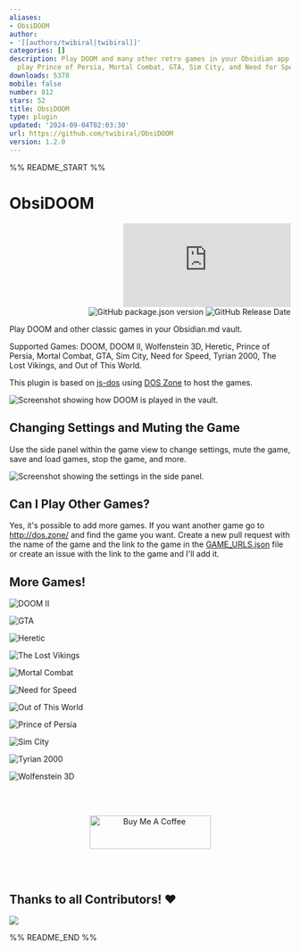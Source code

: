 ```yaml
---
aliases:
- ObsiDOOM
author:
- '[[authors/twibiral|twibiral]]'
categories: []
description: Play DOOM and many other retro games in your Obsidian app. You can also
  play Prince of Persia, Mortal Combat, GTA, Sim City, and Need for Speed.
downloads: 5378
mobile: false
number: 812
stars: 52
title: ObsiDOOM
type: plugin
updated: '2024-09-04T02:03:30'
url: https://github.com/twibiral/ObsiDOOM
version: 1.2.0
---
```


%% README_START %%

# ObsiDOOM
<div align="right">

![Obsidian Downloads](https://img.shields.io/badge/dynamic/json?color=8572db&labelColor=1e1e1e&label=Downloads&query=$['obsidoom'].downloads&url=https://raw.githubusercontent.com/obsidianmd/obsidian-releases/master/community-plugin-stats.json) 
![GitHub package.json version](https://img.shields.io/github/package-json/version/twibiral/obsidoom?color=8572db&labelColor=1e1e1e&label=Current%20Version) 
![GitHub Release Date](https://img.shields.io/github/release-date/twibiral/obsidoom?color=8572db&labelColor=1e1e1e&label=Latest%20Release)

</div>

Play DOOM and other classic games in your Obsidian.md vault.

Supported Games: DOOM, DOOM II, Wolfenstein 3D, Heretic, Prince of Persia, Mortal Combat, GTA, Sim City, Need for Speed, Tyrian 2000, The Lost Vikings, and Out of This World.

This plugin is based on [js-dos](https://github.com/caiiiycuk/js-dos) using [DOS Zone](http://dos.zone/) to host the games.


![Screenshot showing how DOOM is played in the vault.](https://raw.githubusercontent.com/twibiral/ObsiDOOM/HEAD/images/ObsiDOOM-Screenshot.png)


## Changing Settings and Muting the Game

Use the side panel within the game view to change settings, mute the game, save and load games, stop the game, and more.

![Screenshot showing the settings in the side panel.](https://raw.githubusercontent.com/twibiral/ObsiDOOM/HEAD/images/DOOM-Settings.png)


## Can I Play Other Games?

Yes, it's possible to add more games. If you want another game go to http://dos.zone/ and find the game you want.
Create a new pull request with the name of the game and the link to the game in the [GAME_URLS.json](GAME_URLS.json) file
or create an issue with the link to the game and I'll add it.


## More Games!

![DOOM II](https://raw.githubusercontent.com/twibiral/ObsiDOOM/HEAD/images/DOOM2.png)

![GTA](https://raw.githubusercontent.com/twibiral/ObsiDOOM/HEAD/images/GTA.png)

![Heretic](https://raw.githubusercontent.com/twibiral/ObsiDOOM/HEAD/images/Heretic.png)

![The Lost Vikings](https://raw.githubusercontent.com/twibiral/ObsiDOOM/HEAD/images/TheLostVikings.png)

![Mortal Combat](https://raw.githubusercontent.com/twibiral/ObsiDOOM/HEAD/images/MortalCombat.png)

![Need for Speed](https://raw.githubusercontent.com/twibiral/ObsiDOOM/HEAD/images/NeedForSpeed.png)

![Out of This World](https://raw.githubusercontent.com/twibiral/ObsiDOOM/HEAD/images/OutOfThisWorld.png)

![Prince of Persia](https://raw.githubusercontent.com/twibiral/ObsiDOOM/HEAD/images/PrinceOfPersia.png)

![Sim City](https://raw.githubusercontent.com/twibiral/ObsiDOOM/HEAD/images/SimCity.png)

![Tyrian 2000](https://raw.githubusercontent.com/twibiral/ObsiDOOM/HEAD/images/Tyrian2000.png)

![Wolfenstein 3D](https://raw.githubusercontent.com/twibiral/ObsiDOOM/HEAD/images/Wolfenstein3D.png)


<br><br>


<div align='center'>
<a href="https://www.buymeacoffee.com/timwibiral" target="_blank"><img src="https://cdn.buymeacoffee.com/buttons/v2/default-yellow.png" alt="Buy Me A Coffee" style="height: 60px !important;width: 217px !important;" ></a>
</div>


<br><br>

## Thanks to all Contributors! ❤

<a href="https://github.com/twibiral/obsidoom/graphs/contributors">
  <img src="https://contrib.rocks/image?repo=twibiral/obsidoom" />
</a>

%% README_END %%